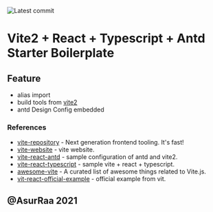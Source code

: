 ![Latest commit](https://badgen.net/github/last-commit/asurraa/react-vite2-ts-antd)
# Vite2 + React + Typescript + Antd Starter Boilerplate

 
## Feature

- alias import
- build tools from [vite2](https://github.com/vitejs/vite)
- antd Design Config embedded

### References

- [vite-repository](https://github.com/vitejs/vite) - Next generation frontend tooling. It's fast!
- [vite-website](https://vitejs.dev/guide/migration.html#custom-blocks-transforms) - vite website.
- [vite-react-antd](https://github.com/Nick930826/vite-react-app) - sample configuration of antd and vite2.
- [vite-react-typescript](https://github.com/Dieman89/vite-reactts-chakra-starter) - sample vite + react + typescript.
- [awesome-vite](https://github.com/vitejs/awesome-vite) - A curated list of awesome things related to Vite.js.
- [vit-react-official-example](https://github.com/vitejs/vite/tree/main/packages/create-app/template-react-ts) - official example from vit.

## @AsurRaa 2021
